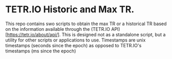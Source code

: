 # TETR.IO Historic and Max TR.
This repo contains swo scripts to obtain the max TR or a historical TR based on the information available through the (TETR.IO API)[https://tetr.io/about/api/]. This is designed not as a standalone script, but a utility for other scripts or applications to use. 
Timestamps are unix timestamps (seconds since the epoch) as opposed to TETR.IO's timestamps (ms since the epoch)
